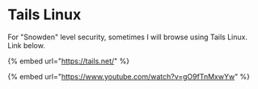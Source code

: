 # Tails Linux

For "Snowden" level security, sometimes I will browse using Tails Linux. Link below.



{% embed url="https://tails.net/" %}

{% embed url="https://www.youtube.com/watch?v=gO9fTnMxwYw" %}
